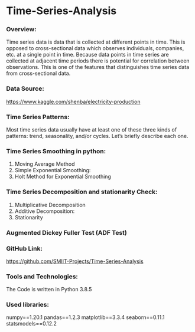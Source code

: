# Time-Series-Analysis
### Overview:
Time series data is data that is collected at different points in time. This is opposed to cross-sectional data which observes individuals, companies, etc. at a single point in time. Because data points in time series are collected at adjacent time periods there is potential for correlation between observations. This is one of the features that distinguishes time series data from cross-sectional data.

### Data Source:  
https://www.kaggle.com/shenba/electricity-production

### Time Series Patterns:
Most time series data usually have at least one of these three kinds of patterns: trend, seasonality, and/or cycles. Let’s briefly describe each one.

### Time Series Smoothing in python:
1.	Moving Average Method
2.	Simple Exponential Smoothing:
3.	Holt Method for Exponential Smoothing

### Time Series Decomposition and stationarity Check:
1. Multiplicative Decomposition
2. Additive Decomposition:
3. Stationarity

### Augmented Dickey Fuller Test (ADF Test)

### GitHub Link: 
https://github.com/SMIIT-Projects/Time-Series-Analysis

### Tools and Technologies:
The Code is written in Python 3.8.5

### Used libraries:
numpy==1.20.1
pandas==1.2.3
matplotlib==3.3.4
seaborn==0.11.1
statsmodels==0.12.2



